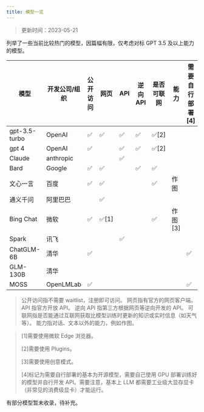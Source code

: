 ```yaml
---
title: 模型一览
---
```


> 更新时间：2023-05-21

列举了一些当前比较热门的模型，因篇幅有限，仅考虑对标 GPT 3.5 及以上能力的模型。

| 模型          | 开发公司/组织 | 公开访问 | 网页  | API | 逆向 API | 是否可联网 | 能力    | 需要自行部署[4] |
| ------------- | ------------- | -------- | ----- | --- | -------- | ---------- | ------- | --------------- |
| gpt-3.5-turbo | OpenAI        | ✅       | ✅    | ✅  | ✅       | ✅[2]      |         |                 |
| gpt 4         | OpenAI        | ✅       |       | ✅  | ✅       | ✅[2]      |         |                 |
| Claude        | anthropic     |          |       | ✅  |          |            |         |                 |
| Bard          | Google        | ✅       | ✅    |     | ✅       | ✅         |         |                 |
| 文心一言      | 百度          | ✅       | ✅    |     |          | ✅         | 作图    |                 |
| 通义千问      | 阿里巴巴      |          | ✅    |     |          |            |         |                 |
| Bing Chat     | 微软          | ✅       | ✅[1] |     |          | ✅         | 作图[3] |                 |
| Spark         | 讯飞          |          |       | ✅  |          |            |         |                 |
| ChatGLM-6B    | 清华          | ✅       |       |     |          |            |         | ✅              |
| GLM-130B      | 清华          |          |       |     |          |            |         |                 |
| MOSS          | OpenLMLab     | ✅       |       |     |          |            |         | ✅              |

> 公开访问指不需要 waitlist，注册即可访问。
> 网页指有官方的网页客户端。
> API 指官方开放 API。
> 逆向 API 指第三方根据网页等逆向开发的 API。
> 可联网指是否能通过互联网获取比模型训练时更新的知识或实时信息（如天气等）。
> 能力指对话、文本以外的能力，例如作图。

> [1]需要使用微软 Edge 浏览器。
> 
> [2]需要使用 Plugins。
> 
> [3]需要使用创意模式。
>
> [4]标记为需要自行部署的基本为开源模型，需要自己使用 GPU 部署训练好的模型并自行开发 API。需要注意，基本上 LLM 都需要工业级大显存显卡（非常见的消费级显卡）才能运行。

有部分模型暂未收录，待补充。